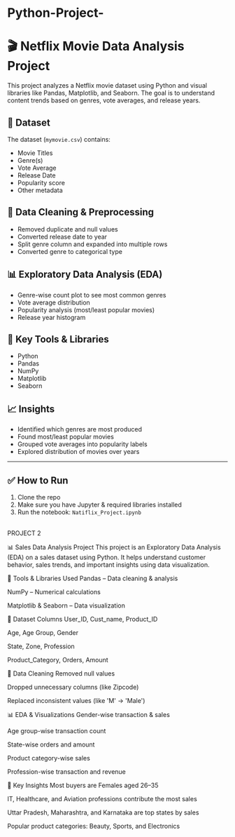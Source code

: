 # Python-Project-
# 🎬 Netflix Movie Data Analysis Project

This project analyzes a Netflix movie dataset using Python and visual libraries like Pandas, Matplotlib, and Seaborn. The goal is to understand content trends based on genres, vote averages, and release years.

## 📂 Dataset
The dataset (`mymovie.csv`) contains:
- Movie Titles
- Genre(s)
- Vote Average
- Release Date
- Popularity score
- Other metadata

## 🧹 Data Cleaning & Preprocessing
- Removed duplicate and null values
- Converted release date to year
- Split genre column and expanded into multiple rows
- Converted genre to categorical type

## 📊 Exploratory Data Analysis (EDA)
- Genre-wise count plot to see most common genres
- Vote average distribution
- Popularity analysis (most/least popular movies)
- Release year histogram

## 📌 Key Tools & Libraries
- Python
- Pandas
- NumPy
- Matplotlib
- Seaborn

## 📈 Insights
- Identified which genres are most produced
- Found most/least popular movies
- Grouped vote averages into popularity labels
- Explored distribution of movies over years

---

## ✅ How to Run
1. Clone the repo
2. Make sure you have Jupyter & required libraries installed
3. Run the notebook: `Natiflix_Project.ipynb`
<br>
PROJECT 2

📊 Sales Data Analysis Project
This project is an Exploratory Data Analysis (EDA) on a sales dataset using Python. It helps understand customer behavior, sales trends, and important insights using data visualization.

🔧 Tools & Libraries Used
Pandas – Data cleaning & analysis

NumPy – Numerical calculations

Matplotlib & Seaborn – Data visualization

📁 Dataset Columns
User_ID, Cust_name, Product_ID

Age, Age Group, Gender

State, Zone, Profession

Product_Category, Orders, Amount

🧹 Data Cleaning
Removed null values

Dropped unnecessary columns (like Zipcode)

Replaced inconsistent values (like 'M' → 'Male')

📊 EDA & Visualizations
Gender-wise transaction & sales

Age group-wise transaction count

State-wise orders and amount

Product category-wise sales

Profession-wise transaction and revenue

📌 Key Insights
Most buyers are Females aged 26–35

IT, Healthcare, and Aviation professions contribute the most sales

Uttar Pradesh, Maharashtra, and Karnataka are top states by sales

Popular product categories: Beauty, Sports, and Electronics
